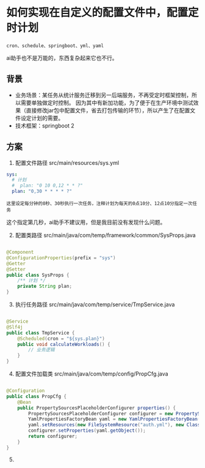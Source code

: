 # 如何实现在自定义的配置文件中，配置定时计划

    cron、schedule、springboot、yml、yaml

ai助手也不是万能的，东西复杂起来它也不行。

## 背景

* 业务场景：某任务从统计服务迁移到另一后端服务，不再受定时框架控制，所以需要单独做定时控制。
  因为其中有新加功能，为了便于在生产环境中测试效果（直接修改jar包中配置文件，省去打包传输的环节），所以产生了在配置文件设定计划的需要。
* 技术框架：springboot 2

## 方案

1. 配置文件路径 src/main/resources/sys.yml

```yaml
sys:
  # 计划
  #  plan: "0 10 0,12 * * ?"
  plan: "0,30 * * * * ?"
```

    这里设定每分钟的0秒、30秒执行一次任务，注释计划为每天的0点10分、12点10分指定一次任务

这个指定第几秒，ai助手不建议用，但是我目前没有发现什么问题。

2. 配置类路径 src/main/java/com/temp/framework/common/SysProps.java

```java

@Component
@ConfigurationProperties(prefix = "sys")
@Getter
@Setter
public class SysProps {
    /** 计划 */
    private String plan;
}
```

3. 执行任务路径 src/main/java/com/temp/service/TmpService.java

```java

@Service
@Slf4j
public class TmpService {
    @Scheduled(cron = "${sys.plan}")
    public void calculateWorkloads() {
        // 业务逻辑
    }
}
```

4. 配置文件加载类 src/main/java/com/temp/config/PropCfg.java

```java

@Configuration
public class PropCfg {
    @Bean
    public PropertySourcesPlaceholderConfigurer properties() {
        PropertySourcesPlaceholderConfigurer configurer = new PropertySourcesPlaceholderConfigurer();
        YamlPropertiesFactoryBean yaml = new YamlPropertiesFactoryBean();
        yaml.setResources(new FileSystemResource("auth.yml"), new ClassPathResource("sys.yml"), new ClassPathResource("sche.yml"));
        configurer.setProperties(yaml.getObject());
        return configurer;
    }
}
```

5. 
